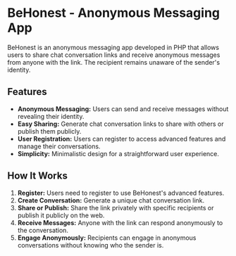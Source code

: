 # BeHonest - Anonymous Messaging App

BeHonest is an anonymous messaging app developed in PHP that allows users to share chat conversation links and receive anonymous messages from anyone with the link. The recipient remains unaware of the sender's identity.

## Features

- **Anonymous Messaging:** Users can send and receive messages without revealing their identity.
- **Easy Sharing:** Generate chat conversation links to share with others or publish them publicly.
- **User Registration:** Users can register to access advanced features and manage their conversations.
- **Simplicity:** Minimalistic design for a straightforward user experience.

## How It Works

1. **Register:** Users need to register to use BeHonest's advanced features.
2. **Create Conversation:** Generate a unique chat conversation link.
3. **Share or Publish:** Share the link privately with specific recipients or publish it publicly on the web.
4. **Receive Messages:** Anyone with the link can respond anonymously to the conversation.
5. **Engage Anonymously:** Recipients can engage in anonymous conversations without knowing who the sender is.
